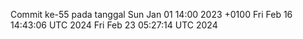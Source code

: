 Commit ke-55 pada tanggal Sun Jan 01 14:00 2023 +0100
Fri Feb 16 14:43:06 UTC 2024
Fri Feb 23 05:27:14 UTC 2024

